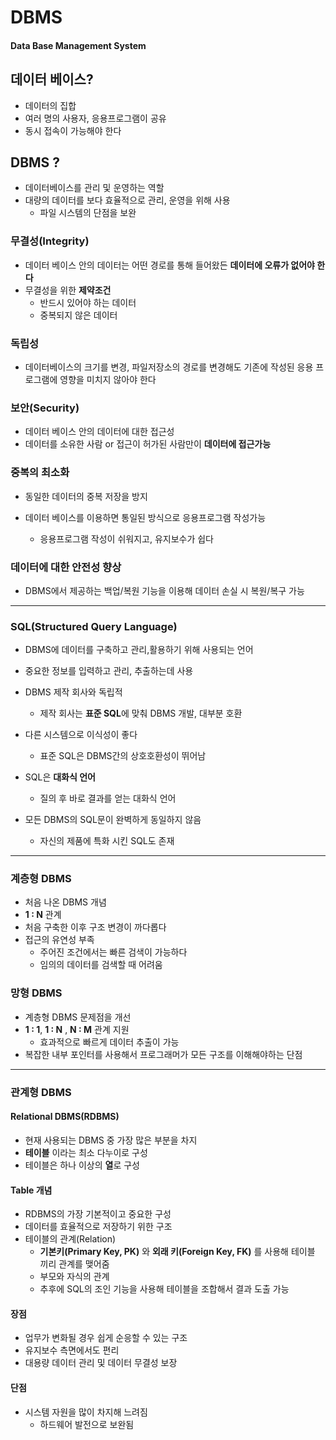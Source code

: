 # DBMS

#### Data Base Management System



## 데이터 베이스?

* 데이터의 집합
* 여러 명의 사용자, 응용프로그램이 공유
* 동시 접속이 가능해야 한다



## DBMS ?

* 데이터베이스를 관리 및 운영하는 역할
* 대량의 데이터를 보다 효율적으로 관리, 운영을 위해 사용
  * 파일 시스템의 단점을 보완



### 무결성(Integrity)

* 데이터 베이스 안의 데이터는 어떤 경로를 통해 들어왔든 **데이터에 오류가 없어야 한다**
* 무결성을 위한 **제약조건**
  * 반드시 있어야 하는 데이터
  * 중복되지 않은 데이터



### 독립성

* 데이터베이스의 크기를 변경, 파일저장소의 경로를 변경해도 기존에 작성된 응용 프로그램에 영향을 미치지 않아야 한다



### 보안(Security)

* 데이터 베이스 안의 데이터에 대한 접근성
* 데이터를 소유한 사람 or 접근이 허가된 사람만이 **데이터에 접근가능**



### 중복의 최소화

* 동일한 데이터의 중복 저장을 방지

* 데이터 베이스를 이용하면 통일된 방식으로 응용프로그램 작성가능

  * 응용프로그램 작성이 쉬워지고, 유지보수가 쉽다

  

### 데이터에 대한 안전성 향상

* DBMS에서 제공하는 백업/복원 기능을 이용해 데이터 손실 시 복원/복구 가능

---

### SQL(Structured Query Language)

* DBMS에 데이터를 구축하고 관리,활용하기 위해 사용되는 언어
* 중요한 정보를 입력하고 관리, 추출하는데 사용



* DBMS 제작 회사와 독립적
  * 제작 회사는 **표준 SQL**에 맞춰 DBMS 개발, 대부분 호환



* 다른 시스템으로 이식성이 좋다
  * 표준 SQL은 DBMS간의 상호호환성이 뛰어남



* SQL은 **대화식 언어**
  * 질의 후 바로 결과를 얻는 대화식 언어



* 모든 DBMS의 SQL문이 완벽하게 동일하지 않음
  * 자신의 제품에 특화 시킨 SQL도 존재

---

### 계층형 DBMS

* 처음 나온 DBMS 개념
* **1 : N** 관계
* 처음 구축한 이후 구조 변경이 까다롭다
* 접근의 유연성 부족
  * 주어진 조건에서는 빠른 검색이 가능하다
  * 임의의 데이터를 검색할 때 어려움



### 망형 DBMS

* 계층형 DBMS 문제점을 개선
* **1 :  1**, **1 : N** , **N : M** 관계 지원
  * 효과적으로 빠르게 데이터 추출이 가능
* 복잡한 내부 포인터를 사용해서 프로그래머가 모든 구조를 이해해야하는 단점

---

### 관계형 DBMS

#### Relational DBMS(RDBMS)

* 현재 사용되는 DBMS 중 가장 많은 부분을 차지
* **테이블** 이라는 최소 다누이로 구성
* 테이블은 하나 이상의 **열**로 구성



#### Table 개념

* RDBMS의 가장 기본적이고 중요한 구성
* 데이터를 효율적으로 저장하기 위한 구조
* 테이블의 관계(Relation)
  * **기본키(Primary Key, PK)**  와 **외래 키(Foreign Key, FK)** 를 사용해 테이블 끼리 관계를 맺어줌
  * 부모와 자식의 관계
  * 추후에 SQL의 조인 기능을 사용해 테이블을 조합해서 결과 도출 가능



#### 장점

* 업무가 변화될 경우 쉽게 순응할 수 있는 구조
* 유지보수 측면에서도 편리
* 대용량 데이터 관리 및 데이터 무결성 보장

#### 단점

* 시스템 자원을 많이 차지해 느려짐
  * 하드웨어 발전으로 보완됨



